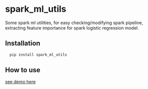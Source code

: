 # spark_ml_utils

Some spark ml utilities, for easy checking/modifying spark pipeline, extracting feature importance for spark logistic regression model.



## Installation


```bash
  pip install spark_ml_utils
```


    
## How to use

[see demo here](https://github.com/xinyongtian/py_spark_ml_utils/blob/main/demo.ipynb)

